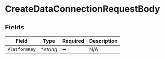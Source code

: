 # CreateDataConnectionRequestBody


## Fields

| Field              | Type               | Required           | Description        |
| ------------------ | ------------------ | ------------------ | ------------------ |
| `PlatformKey`      | **string*          | :heavy_minus_sign: | N/A                |